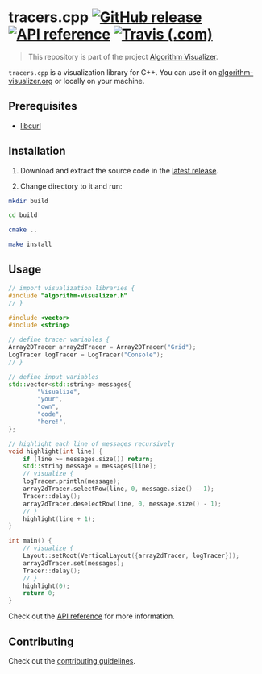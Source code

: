 # tracers.cpp [![GitHub release](https://img.shields.io/github/release/algorithm-visualizer/tracers.cpp.svg?style=flat-square)](https://github.com/algorithm-visualizer/tracers.cpp/releases/latest) [![API reference](https://img.shields.io/badge/documentation-cpp-red.svg?style=flat-square)](https://algorithm-visualizer.github.io/tracers.cpp/) [![Travis (.com)](https://img.shields.io/travis/com/algorithm-visualizer/tracers.cpp.svg?style=flat-square)](https://travis-ci.com/algorithm-visualizer/tracers.cpp)

> This repository is part of the project [Algorithm Visualizer](https://github.com/algorithm-visualizer).

`tracers.cpp` is a visualization library for C++.
You can use it on [algorithm-visualizer.org](https://algorithm-visualizer.org/) or locally on your machine.

## Prerequisites

- [libcurl](https://curl.haxx.se/libcurl/)

## Installation

1. Download and extract the source code in the [latest release](https://github.com/algorithm-visualizer/tracers.cpp/releases/latest).

2. Change directory to it and run:

```bash
mkdir build

cd build

cmake ..

make install
```

## Usage

```cpp
// import visualization libraries {
#include "algorithm-visualizer.h"
// }

#include <vector>
#include <string>

// define tracer variables {
Array2DTracer array2dTracer = Array2DTracer("Grid");
LogTracer logTracer = LogTracer("Console");
// }

// define input variables
std::vector<std::string> messages{
        "Visualize",
        "your",
        "own",
        "code",
        "here!",
};

// highlight each line of messages recursively
void highlight(int line) {
    if (line >= messages.size()) return;
    std::string message = messages[line];
    // visualize {
    logTracer.println(message);
    array2dTracer.selectRow(line, 0, message.size() - 1);
    Tracer::delay();
    array2dTracer.deselectRow(line, 0, message.size() - 1);
    // }
    highlight(line + 1);
}

int main() {
    // visualize {
    Layout::setRoot(VerticalLayout({array2dTracer, logTracer}));
    array2dTracer.set(messages);
    Tracer::delay();
    // }
    highlight(0);
    return 0;
}
```

Check out the [API reference](https://algorithm-visualizer.github.io/tracers.cpp/) for more information.

## Contributing

Check out the [contributing guidelines](https://github.com/algorithm-visualizer/tracers.cpp/blob/master/CONTRIBUTING.md).
